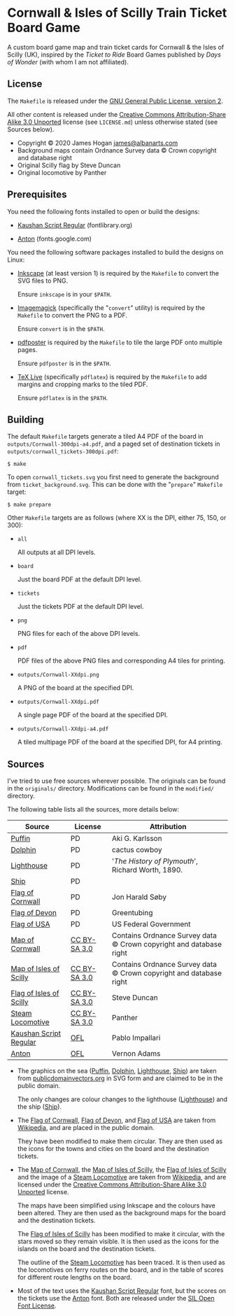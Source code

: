 
Cornwall & Isles of Scilly Train Ticket Board Game
==================================================

A custom board game map and train ticket cards for Cornwall & the Isles of
Scilly (UK), inspired by the *Ticket to Ride* Board Games published by *Days of
Wonder* (with whom I am not affiliated).


License
-------

The `Makefile` is released under the [GNU General Public License, version 2].

All other content is released under the [Creative Commons Attribution-Share
Alike 3.0 Unported] license (see `LICENSE.md`) unless otherwise stated (see
Sources below).

 - Copyright © 2020 James Hogan <james@albanarts.com>
 - Background maps contain Ordnance Survey data © Crown copyright and database
   right
 - Original Scilly flag by Steve Duncan
 - Original locomotive by Panther


Prerequisites
-------------

You need the following fonts installed to open or build the designs:

 - [Kaushan Script Regular] (fontlibrary.org)

 - [Anton] (fonts.google.com)

You need the following software packages installed to build the designs on
Linux:

 - [Inkscape](https://inkscape.org/) (at least version 1) is required by the
   `Makefile` to convert the SVG files to PNG.

   Ensure `inkscape` is in your `$PATH`.

 - [Imagemagick](https://www.imagemagick.org/) (specifically the "`convert`"
   utility) is required by the `Makefile` to convert the PNG to a PDF.

   Ensure `convert` is in the `$PATH`.

 - [pdfposter](https://gitlab.com/pdftools/pdfposter.git) is required by the
   `Makefile` to tile the large PDF onto multiple pages.

   Ensure `pdfposter` is in the `$PATH`.

 - [TeX Live](https://tug.org/texlive/) (specifically `pdflatex`) is required
   by the `Makefile` to add margins and cropping marks to the tiled PDF.

   Ensure `pdflatex` is in the `$PATH`.


Building
--------

The default `Makefile` targets generate a tiled A4 PDF of the board in
`outputs/Cornwall-300dpi-a4.pdf`, and a paged set of destination tickets in
`outputs/cornwall_tickets-300dpi.pdf`:

```shell
$ make
```

To open `cornwall_tickets.svg` you first need to generate the background from
`ticket_background.svg`. This can be done with the "`prepare`" `Makefile`
target:

```shell
$ make prepare
```

Other `Makefile` targets are as follows (where XX is the DPI, either 75,
150, or 300):

 - `all`

   All outputs at all DPI levels.

 - `board`

   Just the board PDF at the default DPI level.

 - `tickets`

   Just the tickets PDF at the default DPI level.

 - `png`

   PNG files for each of the above DPI levels.

 - `pdf`

   PDF files of the above PNG files and corresponding A4 tiles for printing.

 - `outputs/Cornwall-XXdpi.png`

   A PNG of the board at the specified DPI.

 - `outputs/Cornwall-XXdpi.pdf`

   A single page PDF of the board at the specified DPI.

 - `outputs/Cornwall-XXdpi-a4.pdf`

   A tiled multipage PDF of the board at the specified DPI, for A4 printing.


Sources
-------

I've tried to use free sources wherever possible. The originals can be found in
the `originals/` directory. Modifications can be found in the `modified/`
directory.

The following table lists all the sources, more details below:

Source				| License		| Attribution
--------------------------------|-----------------------|-----------------------
[Puffin]			| PD			| Aki G. Karlsson
[Dolphin]			| PD			| cactus cowboy
[Lighthouse]			| PD			| '*The History of Plymouth*', Richard Worth, 1890.
[Ship]				| PD			| 
[Flag of Cornwall]		| PD			| Jon Harald Søby
[Flag of Devon]			| PD			| Greentubing
[Flag of USA]			| PD			| US Federal Government
[Map of Cornwall]		| [CC BY-SA 3.0]	| Contains Ordnance Survey data © Crown copyright and database right
[Map of Isles of Scilly]	| [CC BY-SA 3.0]	| Contains Ordnance Survey data © Crown copyright and database right
[Flag of Isles of Scilly]	| [CC BY-SA 3.0]	| Steve Duncan
[Steam Locomotive]		| [CC BY-SA 3.0]	| Panther
[Kaushan Script Regular]	| [OFL]			| Pablo Impallari
[Anton]				| [OFL]			| Vernon Adams

 - The graphics on the sea ([Puffin], [Dolphin], [Lighthouse], [Ship]) are taken
   from [publicdomainvectors.org] in SVG form and are claimed to be in the
   public domain.

   The only changes are colour changes to the lighthouse ([Lighthouse]) and the
   ship ([Ship]).

   [Puffin]: https://publicdomainvectors.org/en/free-clipart/Puffin-bird-vector-illustration/31686.html
   [Dolphin]: https://publicdomainvectors.org/en/free-clipart/Dolphin-smiling/68665.html
   [Lighthouse]: https://publicdomainvectors.org/en/free-clipart/Old-lighthouse/69935.html
   [Ship]: https://publicdomainvectors.org/en/free-clipart/Bark-ship-vector-drawing/14591.html

 - The [Flag of Cornwall], [Flag of Devon], and [Flag of USA] are taken from
   [Wikipedia], and are placed in the public domain.

   They have been modified to make them circular.
   They are then used as the icons for the towns and cities on the board and the
   destination tickets.

   [Flag of Cornwall]: https://en.wikipedia.org/wiki/File:Flag_of_Cornwall.svg
   [Flag of Devon]: https://en.wikipedia.org/wiki/File:Flag_of_Devon.svg
   [Flag of USA]: https://en.wikipedia.org/wiki/File:Flag_of_the_United_States.svg

 - The [Map of Cornwall], the [Map of Isles of Scilly], the [Flag of Isles of
   Scilly] and the image of a [Steam Locomotive] are taken from [Wikipedia], and
   are licensed under the [Creative Commons Attribution-Share Alike 3.0
   Unported] license.

   The maps have been simplified using Inkscape and the colours have been
   altered. They are then used as the background maps for the board and the
   destination tickets.

   The [Flag of Isles of Scilly] has been modified to make it circular, with the
   stars moved so they remain visible.
   It is then used as the icons for the islands on the board and the destination
   tickets.

   The outline of the [Steam Locomotive] has been traced.
   It is then used as the locomotives on ferry routes on the board, and in the
   table of scores for different route lengths on the board.

   [Map of Cornwall]: https://en.wikipedia.org/wiki/File:Cornwall_UK_district_map_(blank).svg
   [Map of Isles of Scilly]: https://en.wikipedia.org/wiki/File:Isles_of_Scilly_UK_location_map.svg
   [Flag of Isles of Scilly]: https://en.wikipedia.org/wiki/File:ScillonianCross.svg
   [Steam Locomotive]: https://en.wikipedia.org/wiki/File:Steam_locomotive_scheme_new.png

 - Most of the text uses the [Kaushan Script Regular] font, but the scores on
   the tickets use the [Anton] font. Both are released under the [SIL Open Font
   License].

   [Kaushan Script Regular]: https://fontlibrary.org/en/font/kaushan-script
   [Anton]: https://fonts.google.com/specimen/Anton

[CC BY-SA 3.0]: https://creativecommons.org/licenses/by-sa/3.0/
[Creative Commons Attribution-Share Alike 3.0 Unported]: https://creativecommons.org/licenses/by-sa/3.0/
[GNU General Public License, version 2]: https://www.gnu.org/licenses/old-licenses/gpl-2.0.html
[OFL]: https://scripts.sil.org/cms/scripts/page.php?site_id=nrsi&id=OFL
[SIL Open Font License]: https://scripts.sil.org/cms/scripts/page.php?site_id=nrsi&id=OFL
[Wikipedia]: https://publicdomainvectors.org
[publicdomainvectors.org]: https://publicdomainvectors.org
